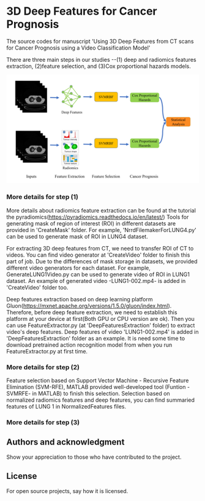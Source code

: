 # 3D Deep Features for Cancer Prognosis

The source codes for manuscript 'Using 3D Deep Features from CT scans for Cancer Prognosis using a Video Classification Model'

There are three main steps in our studies --(1) deep and radiomics features extraction, (2)feature selection, and (3)Cox proportional hazards models.

![image text](https://github.com/MaastrichtU-CDS/3d-deep-features-for-cancer-prognosis/blob/main/Image/Figure%201.jpg)

### More details for step (1)

More details about radiomics feature extraction can be found at the tutorial the pyradiomics(https://pyradiomics.readthedocs.io/en/latest/) Tools for generating mask of region of interest (ROI) in different datasets are provided in 'CreateMask' folder. For example, 'NrrdFilemakerForLUNG4.py' can be used to generate mask of ROI in LUNG4 dataset.

For extracting 3D deep features from CT, we need to transfer ROI of CT to videos. You can find video generator at 'CreateVideo' folder to finish this part of job. Due to the differences of mask storage in datasets, we provided different video generators for each dataset. For example, GenerateLUNG1Video.py can be used to generate  video of ROI in LUNG1 dataset. An example of generated video -LUNG1-002.mp4- is added in 'CreateVideo' folder too.

Deep features extraction based on deep learning platform Gluon(https://mxnet.apache.org/versions/1.5.0/gluon/index.html). Therefore, before deep feature extraction, we  need to establish this platform at your device at first(Both GPU or CPU version are ok). Then you can use FeatureExtractor.py (at 'DeepFeaturesExtraction' folder) to  extract video's deep features. Deep features of video 'LUNG1-002.mp4' is added in 'DeepFeaturesExtraction' folder as an example. It is need some time to download  pretrained action recognition model from when you run FeatureExtractor.py at first time.

### More details for step (2)

Feature selection based on Support Vector Machine - Recursive Feature Elimination (SVM-RFE), MATLAB provided well-developed tool (Funtion -SVMRFE- in MATLAB) to finish this selection. Selection based on normalized radiomics features and deep features, you can find summaried features of LUNG 1 in NormalizedFeatures files.

### More details for step (3)

## Authors and acknowledgment
Show your appreciation to those who have contributed to the project.

## License
For open source projects, say how it is licensed.
